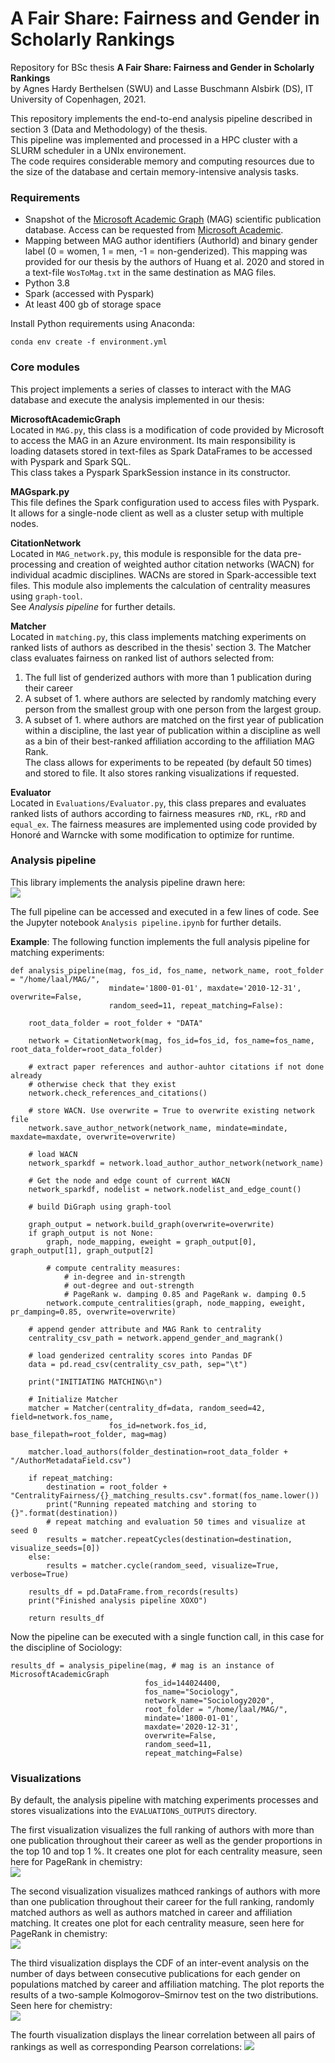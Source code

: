 # A Fair Share: Fairness and Gender in Scholarly Rankings

Repository for BSc thesis **A Fair Share: Fairness and Gender in Scholarly Rankings**  
by Agnes Hardy Berthelsen (SWU) and Lasse Buschmann Alsbirk (DS), IT University of Copenhagen, 2021. 

This repository implements the end-to-end analysis pipeline described in section 3 (Data and Methodology) of the thesis.  
This pipeline was implemented and processed in a HPC cluster with a SLURM scheduler in a UNIx environement.   
The code requires considerable memory and computing resources due to the size of the database and certain memory-intensive analysis tasks. 

### Requirements
* Snapshot of the [Microsoft Academic Graph](https://www.microsoft.com/en-us/research/project/microsoft-academic-graph/) (MAG) scientific publication database. Access can be requested from [Microsoft Academic](https://docs.microsoft.com/en-us/academic-services/graph/get-started-setup-provisioning). 
* Mapping between MAG author identifiers (AuthorId) and binary gender label (0 = women, 1 = men, -1 = non-genderized). This mapping was provided for our thesis by the authors of Huang et al. 2020 and stored in a text-file `WosToMag.txt` in the same destination as MAG files. 
* Python 3.8
* Spark (accessed with Pyspark)
* At least 400 gb of storage space

Install Python requirements using Anaconda: 
```
conda env create -f environment.yml
``` 

### Core modules
This project implements a series of classes to interact with the MAG database and execute the analysis implemented in our thesis:  

**MicrosoftAcademicGraph**   
Located in `MAG.py`, this class is a modification of code provided by Microsoft to access the MAG in an Azure environment. 
Its main responsibility is loading datasets stored in text-files as Spark DataFrames to be accessed with Pyspark and Spark SQL.  
This class takes a Pyspark SparkSession instance in its constructor. 

**MAGspark.py**  
This file defines the Spark configuration used to access files with Pyspark. It allows for a single-node client as well as a cluster setup with multiple nodes. 

**CitationNetwork**   
Located in `MAG_network.py`, this module is responsible for the data pre-processing and creation of weighted author citation networks (WACN) for individual acadmic disciplines. 
WACNs are stored in Spark-accessible text files. This module also implements the calculation of centrality measures using `graph-tool`.  
See *Analysis pipeline* for further details.  

**Matcher**  
Located in `matching.py`, this class implements matching experiments on ranked lists of authors as described in the thesis' section 3. 
The Matcher class evaluates fairness on ranked list of authors selected from:  
1. The full list of genderized authors with more than 1 publication during their career
2. A subset of 1. where authors are selected by randomly matching every person from the smallest group with one person from the largest group. 
3. A subset of 1. where authors are matched on the first year of publication within a discipline, the last year of publication within a discipline as well as a bin of their best-ranked affiliation according to the affiliation MAG Rank.  
The class allows for experiments to be repeated (by default 50 times) and stored to file. It also stores ranking visualizations if requested.  

**Evaluator**   
Located in `Evaluations/Evaluator.py`, this class prepares and evaluates ranked lists of authors according to fairness measures `rND`, `rKL`, `rRD` and `equal_ex`. The fairness measures are implemented using code provided by Honoré and Warncke with some modification to optimize for runtime. 


### Analysis pipeline
This library implements the analysis pipeline drawn here:  
![](REPORT_FIGURES/annotated_pipeline.png)

The full pipeline can be accessed and executed in a few lines of code. See the Jupyter notebook `Analysis pipeline.ipynb` for further details.  

**Example**:
The following function implements the full analysis pipeline for matching experiments:  
```
def analysis_pipeline(mag, fos_id, fos_name, network_name, root_folder = "/home/laal/MAG/", 
                      mindate='1800-01-01', maxdate='2010-12-31', overwrite=False,
                      random_seed=11, repeat_matching=False):
    
    root_data_folder = root_folder + "DATA"
    
    network = CitationNetwork(mag, fos_id=fos_id, fos_name=fos_name, root_data_folder=root_data_folder)
    
    # extract paper references and author-auhtor citations if not done already
    # otherwise check that they exist
    network.check_references_and_citations()
    
    # store WACN. Use overwrite = True to overwrite existing network file
    network.save_author_network(network_name, mindate=mindate, maxdate=maxdate, overwrite=overwrite)
    
    # load WACN
    network_sparkdf = network.load_author_author_network(network_name)
    
    # Get the node and edge count of current WACN 
    network_sparkdf, nodelist = network.nodelist_and_edge_count()
    
    # build DiGraph using graph-tool

    graph_output = network.build_graph(overwrite=overwrite)
    if graph_output is not None:
        graph, node_mapping, eweight = graph_output[0], graph_output[1], graph_output[2]
    
        # compute centrality measures: 
            # in-degree and in-strength 
            # out-degree and out-strength 
            # PageRank w. damping 0.85 and PageRank w. damping 0.5
        network.compute_centralities(graph, node_mapping, eweight, pr_damping=0.85, overwrite=overwrite)
    
    # append gender attribute and MAG Rank to centrality 
    centrality_csv_path = network.append_gender_and_magrank()
    
    # load genderized centrality scores into Pandas DF
    data = pd.read_csv(centrality_csv_path, sep="\t")
    
    print("INITIATING MATCHING\n")
    
    # Initialize Matcher
    matcher = Matcher(centrality_df=data, random_seed=42, field=network.fos_name, 
                      fos_id=network.fos_id, base_filepath=root_folder, mag=mag)
    
    matcher.load_authors(folder_destination=root_data_folder + "/AuthorMetadataField.csv")
    
    if repeat_matching:
        destination = root_folder + "CentralityFairness/{}_matching_results.csv".format(fos_name.lower())
        print("Running repeated matching and storing to {}".format(destination))
        # repeat matching and evaluation 50 times and visualize at seed 0
        results = matcher.repeatCycles(destination=destination, visualize_seeds=[0])
    else:
        results = matcher.cycle(random_seed, visualize=True, verbose=True)
    
    results_df = pd.DataFrame.from_records(results)    
    print("Finished analysis pipeline XOXO")
        
    return results_df
```   


Now the pipeline can be executed with a single function call, in this case for the discipline of Sociology:   
```
results_df = analysis_pipeline(mag, # mag is an instance of MicrosoftAcademicGraph
                              fos_id=144024400, 
                              fos_name="Sociology", 
                              network_name="Sociology2020", 
                              root_folder = "/home/laal/MAG/", 
                              mindate='1800-01-01', 
                              maxdate='2020-12-31', 
                              overwrite=False,
                              random_seed=11, 
                              repeat_matching=False)
```

### Visualizations
By default, the analysis pipeline with matching experiments processes and stores visualizations into the `EVALUATIONS_OUTPUTS` directory.  


The first visualization visualizes the full ranking of authors with more than one publication throughout their career as well as the gender proportions in the top 10 and top 1 %. It creates one plot for each centrality measure, seen here for PageRank in chemistry:  
![](EVALUATIONS_PLOTS/Chemistry_PageRank_topn_visualization.png)

The second visualization visualizes mathced rankings of authors with more than one publication throughout their career for the full ranking, randomly matched authors as well as authors matched in career and affiliation matching. It creates one plot for each centrality measure, seen here for PageRank in chemistry:  
![](EVALUATIONS_PLOTS/Chemistry_PageRank_match_visualization.png)

The third visualization displays the CDF of an inter-event analysis on the number of days between consecutive publications for each gender on populations matched by career and affiliation matching. The plot reports the results of a two-sample Kolmogorov–Smirnov test on the two distributions. Seen here for chemistry:   
![](REPORT_FIGURES/ks_test_chem.png) 

The fourth visualization displays the linear correlation between all pairs of rankings as well as corresponding Pearson correlations: 
![](EVALUATIONS_PLOTS/Chemistry_centrality_match_visualization.png)


